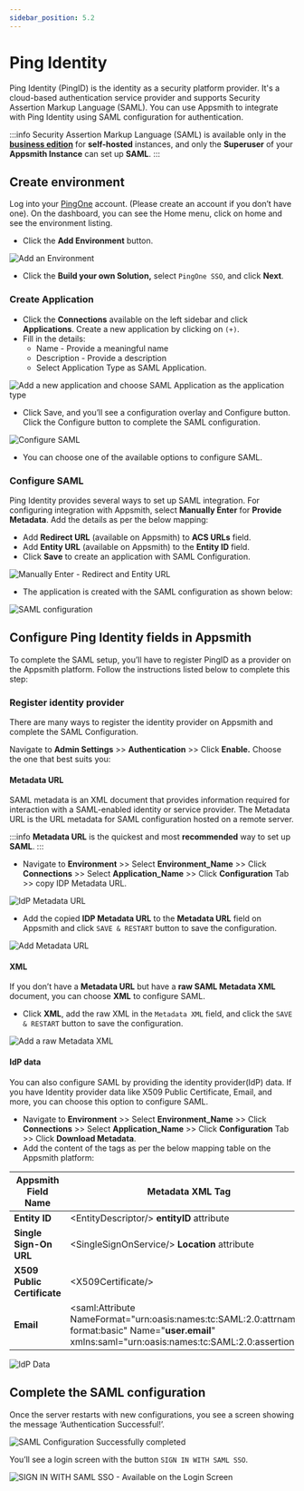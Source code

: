 ```yaml
---
sidebar_position: 5.2
---
```

# Ping Identity

Ping Identity (PingID) is the identity as a security platform provider. It's a cloud-based authentication service provider and supports Security Assertion Markup Language (SAML). You can use Appsmith to integrate with Ping Identity using SAML configuration for authentication.

:::info
Security Assertion Markup Language (SAML) is available only in the [**business edition**](https://www.appsmith.com/pricing) for **self-hosted** instances, and only the **Superuser** of your **Appsmith Instance** can set up **SAML**.
:::

## Create environment

Log into your [PingOne](https://www.pingidentity.com/en/account/sign-on.html) account. (Please create an account if you don’t have one). On the dashboard, you can see the Home menu, click on home and see the environment listing.

* Click the **Add Environment** button.

![Add an Environment](</img/PingID-Add-Environment_(1).png>)

* Click the **Build your own Solution,** select `PingOne SSO`, and click **Next**.

### Create Application

* Click the **Connections** available on the left sidebar and click **Applications**. Create a new application by clicking on `(+)`.
* Fill in the details:
  * Name - Provide a meaningful name
  * Description - Provide a description
  * Select Application Type as SAML Application.

![Add a new application and choose SAML Application as the application type](/img/PingIdentity-SAML-Add-Application.png)

* Click Save, and you’ll see a configuration overlay and Configure button. Click the Configure button to complete the SAML configuration.

![Configure SAML](/img/PingIdentity-SAML-Add-New-Application.png)

* You can choose one of the available options to configure SAML.

<VideoEmbed host="youtube" videoId="iMAOqRo2KuI" title="How to Configure SAML For Ping Identity as IdP?" caption="How to Configure SAML For Ping Identity as IdP?"/>

### Configure SAML

Ping Identity provides several ways to set up SAML integration. For configuring integration with Appsmith, select **Manually Enter** for **Provide Metadata**. Add the details as per the below mapping:

* Add **Redirect URL** (available on Appsmith) to **ACS URLs** field.
* Add **Entity URL** (available on Appsmith) to the **Entity ID** field.
* Click **Save** to create an application with SAML Configuration.

![Manually Enter - Redirect and Entity URL](/img/PingIdentity-SAML-Configure-SAML-Redirect-Entity-URL.png)

* The application is created with the SAML configuration as shown below:

![SAML configuration](/img/PingIdentity-SAML-Configure-Success.png)

## Configure Ping Identity fields in Appsmith

To complete the SAML setup, you’ll have to register PingID as a provider on the Appsmith platform. Follow the instructions listed below to complete this step:

### Register identity provider

There are many ways to register the identity provider on Appsmith and complete the SAML Configuration.

Navigate to **Admin Settings** >> **Authentication** >> Click **Enable.** Choose the one that best suits you:

#### Metadata URL

SAML metadata is an XML document that provides information required for interaction with a SAML-enabled identity or service provider. The Metadata URL is the URL metadata for SAML configuration hosted on a remote server.

:::info
**Metadata URL** is the quickest and most **recommended** way to set up **SAML**.
:::

* Navigate to **Environment** >> Select **Environment\_Name** >> Click **Connections** >> Select **Application\_Name** >> Click **Configuration** Tab >> copy IDP Metadata URL.

![IdP Metadata URL](/img/PingIdentity-SAML-Metadata-URL.png)

* Add the copied **IDP Metadata URL** to the **Metadata URL** field on Appsmith and click `SAVE & RESTART` button to save the configuration.

![Add Metadata URL](/img/Appsmith-Admin-Settings-Authentication-SAML-Metadata-URL.png)

#### XML

If you don’t have a **Metadata URL** but have a **raw SAML Metadata XML** document, you can choose **XML** to configure SAML.

* Click **XML**, add the raw XML in the `Metadata XML` field, and click the `SAVE & RESTART` button to save the configuration.

![Add a raw Metadata XML](/img/Appsmith-Admin-Settings-Authentication-SAML-XML.png)

#### IdP data

You can also configure SAML by providing the identity provider(IdP) data. If you have Identity provider data like X509 Public Certificate, Email, and more, you can choose this option to configure SAML.

* Navigate to **Environment** >> Select **Environment\_Name** >> Click **Connections** >> Select **Application\_Name** >> Click **Configuration** Tab >> Click **Download Metadata**.
* Add the content of the tags as per the below mapping table on the Appsmith platform:

| **Appsmith Field Name**     | **Metadata XML Tag**                                                                                                                                       |
| --------------------------- | ---------------------------------------------------------------------------------------------------------------------------------------------------------- |
| **Entity ID**               | \<EntityDescriptor/> **entityID** attribute                                                                                                                |
| **Single Sign-On URL**      | \<SingleSignOnService/> **Location** attribute                                                                                                             |
| **X509 Public Certificate** | \<X509Certificate/>                                                                                                                                        |
| **Email**                   | \<saml:Attribute NameFormat="urn:oasis:names:tc:SAML:2.0:attrname-format:basic" Name="**user.email**" xmlns:saml="urn:oasis:names:tc:SAML:2.0:assertion"/> |

![IdP Data](/img/Appsmith-Admin-Settings-Authentication-SAML-IdP-Data.png)

## Complete the SAML configuration

Once the server restarts with new configurations, you see a screen showing the message ‘Authentication Successful!’.

![SAML Configuration Successfully completed](/img/Appsmith-SAML-Authentication-Successful.png)

You’ll see a login screen with the button `SIGN IN WITH SAML SSO`.

![SIGN IN WITH SAML SSO - Available on the Login Screen](/img/Appsmith-Login-Screen-Shows-SAML.png)
